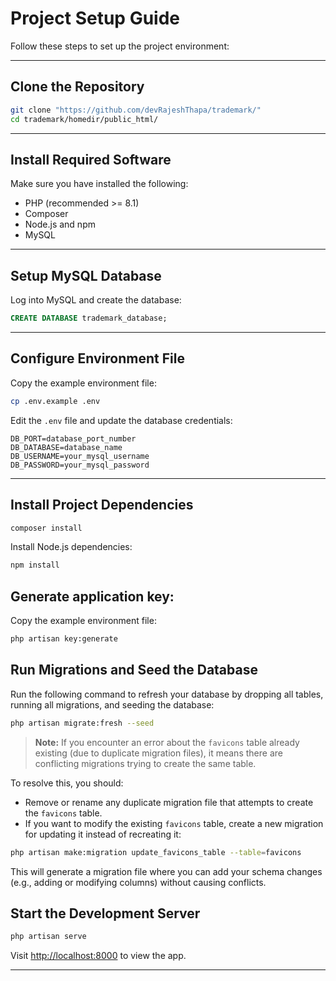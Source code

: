 # Project Setup Guide

Follow these steps to set up the project environment:

---

## Clone the Repository

```bash
git clone "https://github.com/devRajeshThapa/trademark/"
cd trademark/homedir/public_html/
```

---

## Install Required Software

Make sure you have installed the following:

- PHP (recommended >= 8.1)
- Composer
- Node.js and npm
- MySQL

---

## Setup MySQL Database

Log into MySQL and create the database:

```sql
CREATE DATABASE trademark_database;
```

---

## Configure Environment File

Copy the example environment file:

```bash
cp .env.example .env
```

Edit the `.env` file and update the database credentials:

```dotenv
DB_PORT=database_port_number
DB_DATABASE=database_name
DB_USERNAME=your_mysql_username
DB_PASSWORD=your_mysql_password
```

---

## Install Project Dependencies

```bash
composer install
```

Install Node.js dependencies:

```bash
npm install
```

## Generate application key: 

Copy the example environment file:

```bash
php artisan key:generate
```

## Run Migrations and Seed the Database

Run the following command to refresh your database by dropping all tables, running all migrations, and seeding the database:

~~~bash
php artisan migrate:fresh --seed
~~~

> **Note:** If you encounter an error about the `favicons` table already existing (due to duplicate migration files), it means there are conflicting migrations trying to create the same table.

To resolve this, you should:

- Remove or rename any duplicate migration file that attempts to create the `favicons` table.
- If you want to modify the existing `favicons` table, create a new migration for updating it instead of recreating it:

~~~bash
php artisan make:migration update_favicons_table --table=favicons
~~~

This will generate a migration file where you can add your schema changes (e.g., adding or modifying columns) without causing conflicts.

## Start the Development Server

```bash
php artisan serve
```

Visit [http://localhost:8000](http://localhost:8000) to view the app.

---
